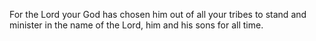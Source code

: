 For the Lord your God has chosen him out of all your tribes to stand and minister in the name of the Lord, him and his sons for all time.
